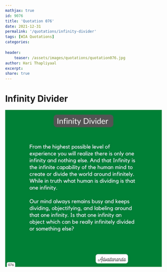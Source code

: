 ```yaml
---
mathjax: true
id: 9076
title: 'Quotation 076'
date: 2021-12-31
permalink: '/quotations/infinity-divider'
tags: [WIA Quotations] 
categories: 

header:
    teaser: /assets/images/quotations/quotation076.jpg
author: Hari Thapliyaal 
excerpt:
share: true 
---
```


# Infinity Divider

![Infinity Divider](/assets/images/quotations/quotation076.jpg)
